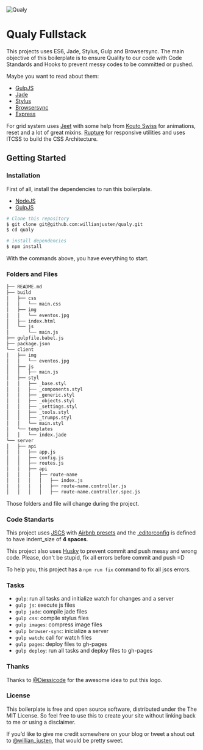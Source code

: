 <img src="https://raw.githubusercontent.com/willianjusten/qualy/master/src/img/qualy.png" alt="Qualy">

# Qualy Fullstack

This projects uses ES6, Jade, Stylus, Gulp and Browsersync. The main objective of this boilerplate is to ensure Quality to our code with Code Standards and Hooks to prevent messy codes to be committed or pushed.

Maybe you want to read about them:
- [GulpJS](http://gulpjs.com/)
- [Jade](http://jade-lang.com/)
- [Stylus](http://learnboost.github.io/stylus/)
- [Browsersync](https://www.browsersync.io/)
- [Express](http://expressjs.com/)

For grid system uses [Jeet](http://jeet.gs/) with some help from [Kouto Swiss](http://kouto-swiss.io/) for animations, reset and a lot of great mixins. [Rupture](https://github.com/jenius/rupture) for responsive utilities and uses ITCSS to build the CSS Architecture.

## Getting Started

### Installation

First of all, install the dependencies to run this boilerplate.

- [NodeJS](http://nodejs.org/)
- [GulpJS](http://gulpjs.com/)


```sh
# Clone this repository
$ git clone git@github.com:willianjusten/qualy.git
$ cd qualy

# install dependencies
$ npm install
```

With the commands above, you have everything to start.

### Folders and Files

```sh
├── README.md
├── build
│   ├── css
│   │   └── main.css
│   ├── img
│   │   └── eventos.jpg
│   ├── index.html
│   └── js
│       └── main.js
├── gulpfile.babel.js
├── package.json
└── client
│   ├── img
│   │   └── eventos.jpg
│   ├── js
│   │   ├── main.js
│   ├── styl
│   │   ├── _base.styl
│   │   ├── _components.styl
│   │   ├── _generic.styl
│   │   ├── _objects.styl
│   │   ├── _settings.styl
│   │   ├── _tools.styl
│   │   ├── _trumps.styl
│   │   └── main.styl
│   └── templates
│   │   └── index.jade
└── server
│   ├── api
│   │   ├── app.js
│   │   ├── config.js
│   │   ├── routes.js
│   │   ├── api
│   │   │   ├── route-name
│   │   │   │   ├── index.js
│   │   │   │   ├── route-name.controller.js
│   │   │   │   ├── route-name.controller.spec.js
```

Those folders and file will change during the project.

### Code Standarts

This project uses [JSCS](http://jscs.info/) with [Airbnb presets](https://github.com/airbnb/javascript) and the [.editorconfig](https://github.com/frontendbr/eventos/blob/skeleton/.editorconfig) is defined to have indent_size of **4 spaces**.

This project also uses [Husky](https://github.com/typicode/husky) to prevent commit and push messy and wrong code. Please, don't be stupid, fix all errors before commit and push =D

To help you, this project has a `npm run fix` command to fix all jscs errors.

### Tasks

- `gulp`: run all tasks and initialize watch for changes and a server
- `gulp js`: execute js files
- `gulp jade`: compile jade files
- `gulp css`: compile stylus files
- `gulp images`: compress image files
- `gulp browser-sync`: inicialize a server
- `gulp watch`: call for watch files
- `gulp pages`: deploy files to gh-pages
- `gulp deploy`: run all tasks and deploy files to gh-pages

### Thanks

Thanks to [@Diessicode](https://twitter.com/diessicode/status/715381477286891520) for the awesome idea to put this logo.

### License

This boilerplate is free and open source software, distributed under the The MIT License. So feel free to use this to create your site without linking back to me or using a disclaimer.

If you’d like to give me credit somewhere on your blog or tweet a shout out to [@willian_justen](https://twitter.com/willian_justen), that would be pretty sweet.
